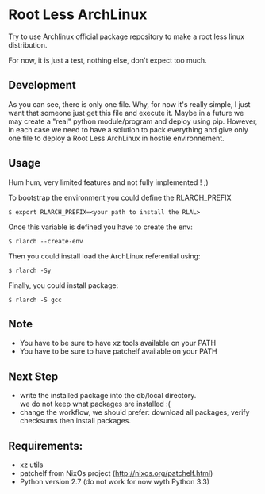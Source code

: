 Root Less ArchLinux
===================

Try to use Archlinux official package repository to make a root less linux distribution.

For now, it is just a test, nothing else, don't expect too much.

Development
-----------
As you can see, there is only one file. Why, for now it's really simple, I just want
that someone just get this file and execute it. Maybe in a future we may create a "real"
python module/program and deploy using pip. However, in each case we need to have a solution
to pack everything and give only one file to deploy a Root Less ArchLinux in hostile environnement.

Usage
-----
Hum hum, very limited features and not fully implemented ! ;)

To bootstrap the environment you could define the RLARCH_PREFIX

	$ export RLARCH_PREFIX=<your path to install the RLAL>

Once this variable is defined you have to create the env:
    
    $ rlarch --create-env

Then you could install load the ArchLinux referential using:

	$ rlarch -Sy

Finally, you could install package:

	$ rlarch -S gcc

Note
----
* You have to be sure to have xz tools available on your PATH
* You have to be sure to have patchelf available on your PATH

Next Step
---------
* write the installed package into the db/local directory.  
  we do not keep what packages are installed :(
* change the workflow, we should prefer: download all packages, verify checksums then install packages.

Requirements:
-------------
* xz utils
* patchelf from NixOs project (http://nixos.org/patchelf.html)
* Python version 2.7 (do not work for now wyth Python 3.3)
